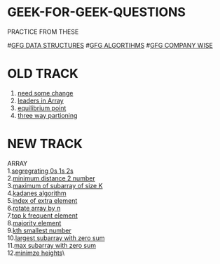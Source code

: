 # GEEK-FOR-GEEK-QUESTIONS


PRACTICE FROM THESE


#[GFG DATA STRUCTURES](https://www.geeksforgeeks.org/data-structures/)
#[GFG ALGORTIHMS](https://www.geeksforgeeks.org/fundamentals-of-algorithms/?ref=shm)
#[GFG COMPANY WISE](https://www.geeksforgeeks.org/must-coding-questions-company-wise/)

# OLD TRACK
1. [need some change](https://www.google.com/url?q=https://practice.geeksforgeeks.org/problems/need-some-change/1/?category%5B%5D%3DArrays%26category%5B%5D%3DArrays%26problemStatus%3Dunsolved%26difficulty%5B%5D%3D0%26difficulty%5B%5D%3D1%26page%3D1%26query%3Dcategory%5B%5DArraysproblemStatusunsolveddifficulty%5B%5D0difficulty%5B%5D1page1category%5B%5DArrays&sa=D&source=editors&ust=1629560877321000&usg=AOvVaw3Z8EI0JNHPChJZb0loXY_q)
2. [leaders in Array](https://practice.geeksforgeeks.org/problems/leaders-in-an-array-1587115620/1/?category[]=Arrays&category[]=Arrays&problemStatus=unsolved&difficulty[]=0&difficulty[]=1&page=1&query=category[]ArraysproblemStatusunsolveddifficulty[]0difficulty[]1page1category[]Arrays)
3. [equilibrium point](https://www.google.com/url?q=https://practice.geeksforgeeks.org/problems/equilibrium-point-1587115620/1/?category%5B%5D%3DArrays%26category%5B%5D%3DArrays%26problemStatus%3Dunsolved%26difficulty%5B%5D%3D0%26difficulty%5B%5D%3D1%26page%3D1%26query%3Dcategory%5B%5DArraysproblemStatusunsolveddifficulty%5B%5D0difficulty%5B%5D1page1category%5B%5DArrays&sa=D&source=editors&ust=1629561711154000&usg=AOvVaw0yaN92cBqv1euzsXpUyiG3)
4. [three way partioning](https://practice.geeksforgeeks.org/problems/three-way-partitioning/1/?category[]=Arrays&category[]=Arrays&problemStatus=unsolved&difficulty[]=0&difficulty[]=1&page=1&query=category[]ArraysproblemStatusunsolveddifficulty[]0difficulty[]1page1category[]Arrays)
# NEW TRACK

ARRAY \
1.[segregrating 0s 1s 2s](https://practice.geeksforgeeks.org/problems/sort-an-array-of-0s-1s-and-2s4231/1)\
2.[minimum distance 2 number](https://practice.geeksforgeeks.org/problems/minimum-distance-between-two-numbers/1)\
3.[maximum of subarray of size K](https://practice.geeksforgeeks.org/problems/maximum-of-all-subarrays-of-size-k3101/1)\
4.[kadanes algorithm](https://practice.geeksforgeeks.org/problems/kadanes-algorithm-1587115620/1)\
5.[index of extra element](https://practice.geeksforgeeks.org/problems/index-of-an-extra-element/1/?category[]=Arrays&category[]=Arrays&problemType=functional&difficulty[]=0&page=1&query=category[]ArraysproblemTypefunctionaldifficulty[]0page1category[]Arrays)\
6.[rotate array by n](https://practice.geeksforgeeks.org/problems/rotate-array-by-n-elements-1587115621/1/?category[]=Arrays&category[]=Arrays&problemType=functional&difficulty[]=0&page=1&query=category[]ArraysproblemTypefunctionaldifficulty[]0page1category[]Arrays)\
7.[top k frequent element](https://practice.geeksforgeeks.org/problems/top-k-frequent-elements-in-array/1/?category[]=Arrays&category[]=Arrays&problemType=functional&difficulty[]=0&page=2&query=category[]ArraysproblemTypefunctionaldifficulty[]0page2category[]Arrays)\
8.[majority element](https://practice.geeksforgeeks.org/problems/majority-element-1587115620/1/?category[]=Arrays&category[]=Arrays&problemType=functional&difficulty[]=0&page=2&query=category[]ArraysproblemTypefunctionaldifficulty[]0page2category[]Arrays)\
9.[kth smallest number](https://practice.geeksforgeeks.org/problems/kth-smallest-element5635/1)\
10.[largest subarray with zero sum](https://practice.geeksforgeeks.org/problems/largest-subarray-with-0-sum/1/?category[]=Arrays&category[]=Arrays&problemType=functional&difficulty[]=0&page=2&query=category[]ArraysproblemTypefunctionaldifficulty[]0page2category[]Arrays)\
11.[max subarray with zero sum](https://practice.geeksforgeeks.org/problems/max-sum-without-adjacents2430/1/?category[]=Arrays&category[]=Arrays&problemType=functional&difficulty[]=0&page=2&query=category[]ArraysproblemTypefunctionaldifficulty[]0page2category[]Arrays)\
12.[minimze heights](https://practice.geeksforgeeks.org/problems/minimize-the-heights3351/1)\


